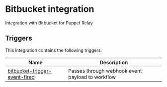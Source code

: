 # Bitbucket integration

Integration with Bitbucket for Puppet Relay

## Triggers

This integration contains the following triggers:

| Name | Description |
|------|-------------| 
| [bitbucket-trigger-event-fired](/triggers/event-fired) | Passes through webhook event payload to workflow |
